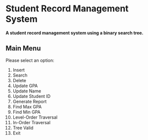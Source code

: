 # Student Record Management System

**A student record management system using a binary search tree.**

## Main Menu

Please select an option:
1. Insert
2. Search
3. Delete
4. Update GPA
5. Update Name
6. Update Student ID
7. Generate Report
8. Find Max GPA
9. Find Min GPA
10. Level-Order Traversal
11. In-Order Traversal
12. Tree Valid
0. Exit
